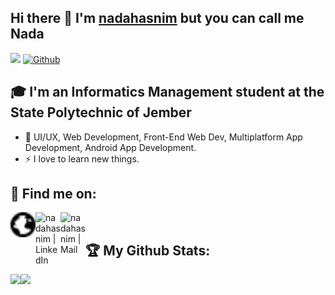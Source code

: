 ## Hi there 👋 I'm [nadahasnim][website] but you can call me Nada
![](https://visitor-badge.laobi.icu/badge?page_id=nadahasnim.nadahasnim) [![Github](https://img.shields.io/github/followers/nadahasnim?label=Followers&logo=Github)](https://github.com/nadahasnim)


## 🎓 I'm an Informatics Management student at the State Polytechnic of Jember

- 🔭 UI/UX, Web Development, Front-End Web Dev, Multiplatform App Development, Android App Development.
- ⚡ I love to learn new things.

## :email: Find me on:


[<img align="left" alt="nadahasnim" width="40px" src="https://raw.githubusercontent.com/iconic/open-iconic/master/svg/globe.svg" />][website]
[<img align="left" alt="nadahasnim | LinkedIn" width="40px" src="https://cdn.jsdelivr.net/npm/simple-icons@v3/icons/linkedin.svg" />][linkedin]
[<img align="left" alt="nadahasnim | Mail" width="40px" src="https://cdn.jsdelivr.net/npm/simple-icons@v3/icons/gmail.svg" />][mail]

<br />

## :trophy: My Github Stats:

<!--
![GitHub stats](https://readme-stats-cfgj2cxdy.vercel.app/api?username=nadahasnim&count_private=true&show_icons=true&theme=tokyonight)
![Top Langs](https://readme-stats-cfgj2cxdy.vercel.app/api/top-langs/?username=nadahasnim&hide=php&theme=tokyonight)
-->
<div>
<a href="https://readme-stats-cfgj2cxdy.vercel.app/api?username=nadahasnim&count_private=true&show_icons=true&theme=tokyonight">
  <img  align="left" src="https://readme-stats-cfgj2cxdy.vercel.app/api?username=nadahasnim&count_private=true&show_icons=true&theme=tokyonight" />
</a>
<a href="https://readme-stats-cfgj2cxdy.vercel.app/api/top-langs/?username=nadahasnim&theme=tokyonight">
  <img align="left" src="https://readme-stats-cfgj2cxdy.vercel.app/api/top-langs/?username=nadahasnim&theme=tokyonight" />
</a>
</div>



[website]: https://nadahasnim.github.io
[linkedin]: https://www.linkedin.com/in/nadahasnim/
[mail]: mailto:nadasthing@gmail.com
